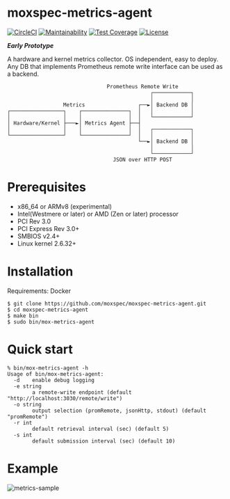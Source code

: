 moxspec-metrics-agent
===

[![CircleCI](https://circleci.com/gh/moxspec/moxspec-metrics-agent.svg?style=shield&circle-token=951127200cfb6aaa6c85939e7344aba39b888bb7)](https://circleci.com/gh/moxspec/moxspec-metrics-agent)
[![Maintainability](https://api.codeclimate.com/v1/badges/aedbc4adcc2ffe91cea1/maintainability)](https://codeclimate.com/github/moxspec/moxspec-metrics-agent/maintainability)
[![Test Coverage](https://api.codeclimate.com/v1/badges/aedbc4adcc2ffe91cea1/test_coverage)](https://codeclimate.com/github/moxspec/moxspec-metrics-agent/test_coverage)
[![License](https://img.shields.io/badge/License-Apache%202.0-blue.svg)](https://opensource.org/licenses/Apache-2.0)

***Early Prototype***

A hardware and kernel metrics collector. OS independent, easy to deploy.   
Any DB that implements Prometheus remote write interface can be used as a backend.

```
                                Prometheus Remote Write
                                              ┌────────────┐
                                              │            │
                  Metrics                 ┌──►│ Backend DB │
┌─────────────────┐    ┌───────────────┐  │   │            │
│                 │    │               │  │   └────────────┘
│ Hardware/Kernel ├───►│ Metrics Agent ├──┤
│                 │    │               │  │   ┌────────────┐
└─────────────────┘    └───────────────┘  │   │            │
                                          └──►│ Backend DB │
                                              │            │
                                              └────────────┘
                                  JSON over HTTP POST
```

# Prerequisites

- x86_64 or ARMv8 (experimental)
- Intel(Westmere or later) or AMD (Zen or later) processor
- PCI Rev 3.0
- PCI Express Rev 3.0+
- SMBIOS v2.4+
- Linux kernel 2.6.32+

# Installation

Requirements: Docker
```
$ git clone https://github.com/moxspec/moxspec-metrics-agent.git
$ cd moxspec-metrics-agent
$ make bin
$ sudo bin/mox-metrics-agent
```

# Quick start

```
% bin/mox-metrics-agent -h
Usage of bin/mox-metrics-agent:
  -d    enable debug logging
  -e string
        a remote-write endpoint (default "http://localhost:3030/remote/write")
  -o string
        output selection (promRemote, jsonHttp, stdout) (default "promRemote")
  -r int
        default retrieval interval (sec) (default 5)
  -s int
        default submission interval (sec) (default 10)
```

# Example

<img alt="metrics-sample" src="https://user-images.githubusercontent.com/44848317/111316332-6797a900-8620-11eb-804e-758917d7fac2.png">


